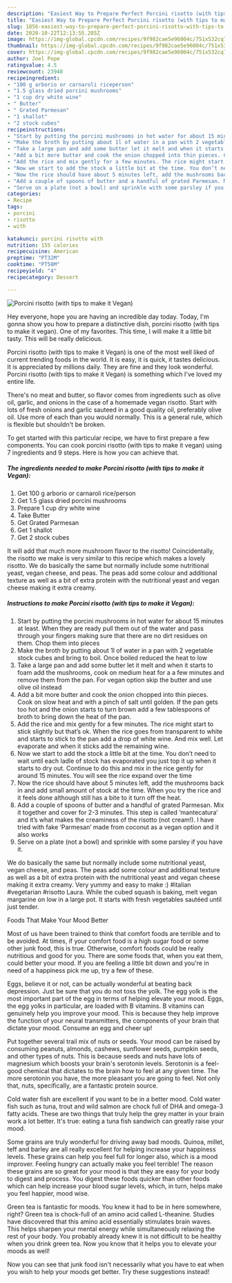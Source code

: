 ```yaml
---
description: "Easiest Way to Prepare Perfect Porcini risotto (with tips to make it Vegan)"
title: "Easiest Way to Prepare Perfect Porcini risotto (with tips to make it Vegan)"
slug: 1856-easiest-way-to-prepare-perfect-porcini-risotto-with-tips-to-make-it-vegan
date: 2020-10-22T12:13:55.285Z
image: https://img-global.cpcdn.com/recipes/9f982cae5e96004c/751x532cq70/porcini-risotto-with-tips-to-make-it-vegan-recipe-main-photo.jpg
thumbnail: https://img-global.cpcdn.com/recipes/9f982cae5e96004c/751x532cq70/porcini-risotto-with-tips-to-make-it-vegan-recipe-main-photo.jpg
cover: https://img-global.cpcdn.com/recipes/9f982cae5e96004c/751x532cq70/porcini-risotto-with-tips-to-make-it-vegan-recipe-main-photo.jpg
author: Joel Pope
ratingvalue: 4.5
reviewcount: 23948
recipeingredient:
- "100 g arborio or carnaroli riceperson"
- "1.5 glass dried porcini mushrooms"
- "1 cup dry white wine"
- " Butter"
- " Grated Parmesan"
- "1 shallot"
- "2 stock cubes"
recipeinstructions:
- "Start by putting the porcini mushrooms in hot water for about 15 minutes at least. When they are ready pull them out of the water and pass through your fingers making sure that there are no dirt residues on them. Chop them into pieces"
- "Make the broth by putting about 1l of water in a pan with 2 vegetable stock cubes and bring to boil. Once boiled reduced the heat to low"
- "Take a large pan and add some butter let it melt and when it starts to foam add the mushrooms, cook on medium heat for a a few minutes and remove them from the pan. For vegan option skip the butter and use olive oil instead"
- "Add a bit more butter and cook the onion chopped into thin pieces. Cook on slow heat and with a pinch of salt until golden. If the pan gets too hot and the onion starts to turn brown add a few tablespoons of broth to bring down the heat of the pan."
- "Add the rice and mix gently for a few minutes. The rice might start to stick slightly but that’s ok. When the rice goes from transparent to white and starts to stick to the pan add a drop of white wine. And mix well. Let evaporate and when it sticks add the remaining wine."
- "Now we start to add the stock a little bit at the time. You don’t need to wait until each ladle of stock has evaporated you just top it up when it starts to dry out. Continue to do this and mix in the rice gently for around 15 minutes. You will see the rice expand over the time"
- "Now the rice should have about 5 minutes left, add the mushrooms back in and add small amount of stock at the time. When you try the rice and it feels done although still has a bite to it turn off the heat."
- "Add a couple of spoons of butter and a handful of grated Parmesan. Mix it together and cover for 2-3 minutes. This step is called ‘mantecatura’ and it’s what makes the creaminess of the risotto (not cream!). I have tried with fake ‘Parmesan’ made from coconut as a vegan option and it also works"
- "Serve on a plate (not a bowl) and sprinkle with some parsley if you have it."
categories:
- Recipe
tags:
- porcini
- risotto
- with

katakunci: porcini risotto with 
nutrition: 155 calories
recipecuisine: American
preptime: "PT32M"
cooktime: "PT58M"
recipeyield: "4"
recipecategory: Dessert

---
```



![Porcini risotto (with tips to make it Vegan)](https://img-global.cpcdn.com/recipes/9f982cae5e96004c/751x532cq70/porcini-risotto-with-tips-to-make-it-vegan-recipe-main-photo.jpg)

Hey everyone, hope you are having an incredible day today. Today, I'm gonna show you how to prepare a distinctive dish, porcini risotto (with tips to make it vegan). One of my favorites. This time, I will make it a little bit tasty. This will be really delicious.

Porcini risotto (with tips to make it Vegan) is one of the most well liked of current trending foods in the world. It is easy, it is quick, it tastes delicious. It is appreciated by millions daily. They are fine and they look wonderful. Porcini risotto (with tips to make it Vegan) is something which I've loved my entire life.

There&#39;s no meat and butter, so flavor comes from ingredients such as olive oil, garlic, and onions in the case of a homemade vegan risotto. Start with lots of fresh onions and garlic sauteed in a good quality oil, preferably olive oil. Use more of each than you would normally. This is a general rule, which is flexible but shouldn&#39;t be broken.


To get started with this particular recipe, we have to first prepare a few components. You can cook porcini risotto (with tips to make it vegan) using 7 ingredients and 9 steps. Here is how you can achieve that.

<!--inarticleads1-->

##### The ingredients needed to make Porcini risotto (with tips to make it Vegan):

1. Get 100 g arborio or carnaroli rice/person
1. Get 1.5 glass dried porcini mushrooms
1. Prepare 1 cup dry white wine
1. Take  Butter
1. Get  Grated Parmesan
1. Get 1 shallot
1. Get 2 stock cubes


It will add that much more mushroom flavor to the risotto! Coincidentally, the risotto we make is very similar to this recipe which makes a lovely risotto. We do basically the same but normally include some nutritional yeast, vegan cheese, and peas. The peas add some colour and additional texture as well as a bit of extra protein with the nutritional yeast and vegan cheese making it extra creamy. 

<!--inarticleads2-->

##### Instructions to make Porcini risotto (with tips to make it Vegan):

1. Start by putting the porcini mushrooms in hot water for about 15 minutes at least. When they are ready pull them out of the water and pass through your fingers making sure that there are no dirt residues on them. Chop them into pieces
1. Make the broth by putting about 1l of water in a pan with 2 vegetable stock cubes and bring to boil. Once boiled reduced the heat to low
1. Take a large pan and add some butter let it melt and when it starts to foam add the mushrooms, cook on medium heat for a a few minutes and remove them from the pan. For vegan option skip the butter and use olive oil instead
1. Add a bit more butter and cook the onion chopped into thin pieces. Cook on slow heat and with a pinch of salt until golden. If the pan gets too hot and the onion starts to turn brown add a few tablespoons of broth to bring down the heat of the pan.
1. Add the rice and mix gently for a few minutes. The rice might start to stick slightly but that’s ok. When the rice goes from transparent to white and starts to stick to the pan add a drop of white wine. And mix well. Let evaporate and when it sticks add the remaining wine.
1. Now we start to add the stock a little bit at the time. You don’t need to wait until each ladle of stock has evaporated you just top it up when it starts to dry out. Continue to do this and mix in the rice gently for around 15 minutes. You will see the rice expand over the time
1. Now the rice should have about 5 minutes left, add the mushrooms back in and add small amount of stock at the time. When you try the rice and it feels done although still has a bite to it turn off the heat.
1. Add a couple of spoons of butter and a handful of grated Parmesan. Mix it together and cover for 2-3 minutes. This step is called ‘mantecatura’ and it’s what makes the creaminess of the risotto (not cream!). I have tried with fake ‘Parmesan’ made from coconut as a vegan option and it also works
1. Serve on a plate (not a bowl) and sprinkle with some parsley if you have it.


We do basically the same but normally include some nutritional yeast, vegan cheese, and peas. The peas add some colour and additional texture as well as a bit of extra protein with the nutritional yeast and vegan cheese making it extra creamy. Very yummy and easy to make :) #italian #vegetarian #risotto Laura. While the cubed squash is baking, melt vegan margarine on low in a large pot. It starts with fresh vegetables sautéed until just tender. 

Foods That Make Your Mood Better


Most of us have been trained to think that comfort foods are terrible and to be avoided. At times, if your comfort food is a high sugar food or some other junk food, this is true. Otherwise, comfort foods could be really nutritious and good for you. There are some foods that, when you eat them, could better your mood. If you are feeling a little bit down and you're in need of a happiness pick me up, try a few of these.

Eggs, believe it or not, can be actually wonderful at beating back depression. Just be sure that you do not toss the yolk. The egg yolk is the most important part of the egg in terms of helping elevate your mood. Eggs, the egg yolks in particular, are loaded with B vitamins. B vitamins can genuinely help you improve your mood. This is because they help improve the function of your neural transmitters, the components of your brain that dictate your mood. Consume an egg and cheer up!

Put together several trail mix of nuts or seeds. Your mood can be raised by consuming peanuts, almonds, cashews, sunflower seeds, pumpkin seeds, and other types of nuts. This is because seeds and nuts have lots of magnesium which boosts your brain's serotonin levels. Serotonin is a feel-good chemical that dictates to the brain how to feel at any given time. The more serotonin you have, the more pleasant you are going to feel. Not only that, nuts, specifically, are a fantastic protein source.

Cold water fish are excellent if you want to be in a better mood. Cold water fish such as tuna, trout and wild salmon are chock full of DHA and omega-3 fatty acids. These are two things that truly help the grey matter in your brain work a lot better. It's true: eating a tuna fish sandwich can greatly raise your mood. 

Some grains are truly wonderful for driving away bad moods. Quinoa, millet, teff and barley are all really excellent for helping increase your happiness levels. These grains can help you feel full for longer also, which is a mood improver. Feeling hungry can actually make you feel terrible! The reason these grains are so great for your mood is that they are easy for your body to digest and process. You digest these foods quicker than other foods which can help increase your blood sugar levels, which, in turn, helps make you feel happier, mood wise.

Green tea is fantastic for moods. You knew it had to be in here somewhere, right? Green tea is chock-full of an amino acid called L-theanine. Studies have discovered that this amino acid essentially stimulates brain waves. This helps sharpen your mental energy while simultaneously relaxing the rest of your body. You probably already knew it is not difficult to be healthy when you drink green tea. Now you know that it helps you to elevate your moods as well!

Now you can see that junk food isn't necessarily what you have to eat when you wish to help your moods get better. Try  these suggestions  instead!

